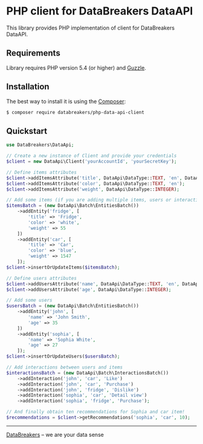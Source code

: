# PHP client for DataBreakers DataAPI

This library provides PHP implementation of client for DataBreakers DataAPI.


## Requirements

Library requires PHP version 5.4 (or higher) and [Guzzle](http://guzzlephp.org).


## Installation

The best way to install it is using the [Composer](http://getcomposer.org/):

```sh
$ composer require databreakers/php-data-api-client
```


## Quickstart

```php
use DataBreakers\DataApi;

// Create a new instance of Client and provide your credentials
$client = new DataApi\Client('yourAccountId', 'yourSecretKey');

// Define items attributes
$client->addItemsAttribute('title', DataApi\DataType::TEXT, 'en', DataApi\MetaType::TITLE);
$client->addItemsAttribute('color', DataApi\DataType::TEXT, 'en');
$client->addItemsAttribute('weight', DataApi\DataType::INTEGER);

// Add some items (if you are adding multiple items, users or interactions it's much faster to use batches)
$itemsBatch = (new DataApi\Batch\EntitiesBatch())
	->addEntity('fridge', [
		'title' => 'Fridge',
		'color' => 'white',
		'weight' => 55
	])
	->addEntity('car', [
		'title' => 'Car',
		'color' => 'blue',
		'weight' => 1547
	]);
$client->insertOrUpdateItems($itemsBatch);

// Define users attributes
$client->addUsersAttribute('name', DataApi\DataType::TEXT, 'en', DataApi\MetaType::TITLE);
$client->addUsersAttribute('age', DataApi\DataType::INTEGER);

// Add some users
$usersBatch = (new DataApi\Batch\EntitiesBatch())
	->addEntity('john', [
		'name' => 'John Smith',
		'age' => 35
	])
	->addEntity('sophia', [
		'name' => 'Sophia White',
		'age' => 27
	]);
$client->insertOrUpdateUsers($usersBatch);

// Add interactions between users and items
$interactionsBatch = (new DataApi\Batch\InteractionsBatch())
	->addInteraction('john', 'car', 'Like')
	->addInteraction('john', 'car', 'Purchase')
	->addInteraction('john', 'fridge', 'Dislike')
	->addInteraction('sophia', 'car', 'Detail view')
	->addInteraction('sophia', 'fridge', 'Purchase');

// And finally obtain ten recommendations for Sophia and car item!
$recommendations = $client->getRecommendations('sophia', 'car', 10);
```


-----

[DataBreakers](https://databreakers.com) – we are your data sense
